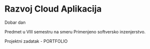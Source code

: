 <h1> Razvoj Cloud Aplikacija</h1>
<p>Dobar dan</p>
<p>Predmet u VIII semestru na smeru Primenjeno softversko inzenjerstvo.</p>
<p>Projektni zadatak - PORTFOLIO</p>
